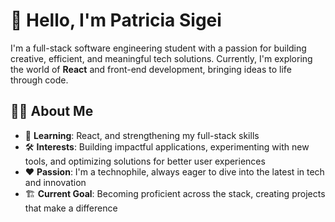 # 👋 Hello, I'm Patricia Sigei

I'm a full-stack software engineering student with a passion for building creative, efficient, and meaningful tech solutions. Currently, I'm exploring the world of **React** and front-end development, bringing ideas to life through code.

## 👩‍💻 About Me

- 🌱 **Learning**: React, and strengthening my full-stack skills  
- 🛠️ **Interests**: Building impactful applications, experimenting with new tools, and optimizing solutions for better user experiences  
- ❤️ **Passion**: I'm a technophile, always eager to dive into the latest in tech and innovation  
- 🏗️ **Current Goal**: Becoming proficient across the stack, creating projects that make a difference



